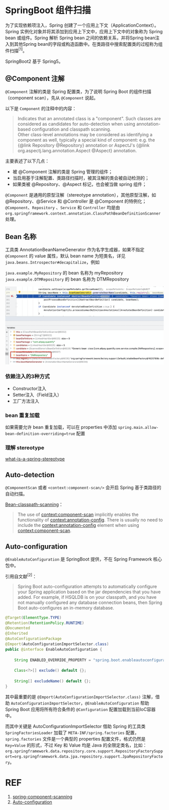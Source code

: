 
# SpringBoot 组件扫描
为了实现依赖项注入，Spring 创建了一个应用上下文（ApplicationContext）。Spring 实例化对象并将其添加到应用上下文中，应用上下文中的对象称为 Spring bean 或组件。Spring 解析 Spring bean 之间的依赖关系，并将Spring bean注入到其他Spring bean的字段或构造函数中。在类路径中搜索配置类的过程称为组件扫描<sup>[1]</sup>。

SpringBoot2 基于 Spring5。

## @Component 注解
`@Component` 注解的类是 Spring 配置类，为了说明 Spring Boot 的组件扫描（component scan），先从 `@Component` 说起。 

以下是 `Component` 的注释中的内容：
>Indicates that an annotated class is a "component".
Such classes are considered as candidates for auto-detection
when using annotation-based configuration and classpath scanning.  
Other class-level annotations may be considered as identifying
a component as well, typically a special kind of component:
e.g. the {@link Repository @Repository} annotation or AspectJ's
{@link org.aspectj.lang.annotation.Aspect @Aspect} annotation.

主要表述了以下几点：
- 被 @Component 注解的类是 Spring 管理的组件；
- 当启用基于注解配置、类路径扫描时，被其注解的类会被自动检测的；
- 如果类被 @Repository、@Aspect 标记，也会被当做 spring 组件；

`@Component` 是通用的原型注解（stereotype annotation），其他原型注解，如 @Repository、@Service 和 @Controller 是 @Component 的特例化；  
`@Component`、`Repository` 、`Service` 和 `Controller` 均是由 `org.springframework.context.annotation.ClassPathBeanDefinitionScanner` 处理。

## Bean 名称
工具类 AnnotationBeanNameGenerator 作为名字生成器，如果不指定 `@Component` 的 value 属性，默认 bean name 为短类名，详见 `java.beans.Introspector#decapitalize`，例如

`java.example.MyRepository` 的 bean 名称为 myRepository  
`java.example.DTMRepository` 的 bean 名称为 DTMRepository

![component-defaule-bean-name](images/component-defaule-bean-name.png)  

### 依赖注入的3种方式
- Constructor注入
- Setter注入（Field注入）
- 工厂方法注入

### bean 重复加载

如果需要允许 bean 重复加载，可以在 properties 中添加 `spring.main.allow-bean-definition-overriding=true` 配置

### 理解 stereotype 

[what-is-a-spring-stereotype](https://stackoverflow.com/questions/14756486/what-is-a-spring-stereotype)

## Auto-detection

`@ComponentScan` 或者 `<context:component-scan/>` 会开启 Spring 基于类路径的自动扫描。

[Bean-classpath-scanning](https://docs.spring.io/spring-framework/docs/current/reference/html/core.html#beans-classpath-scanning)：
>The use of <context:component-scan> implicitly enables the functionality of <context:annotation-config>. There is usually no need to include the <context:annotation-config> element when using <context:component-scan>.

## Auto-configuration

`@EnableAutoConfiguration` 是 SpringBoot 提供，不在 Spring Framework 核心包中。

引用自文献<sup>[2]</sup>：
>Spring Boot auto-configuration attempts to automatically configure your Spring application based on the jar dependencies that you have added. For example, if HSQLDB is on your classpath, and you have not manually configured any database connection beans, then Spring Boot auto-configures an in-memory database.

```Java 
@Target(ElementType.TYPE)
@Retention(RetentionPolicy.RUNTIME)
@Documented
@Inherited
@AutoConfigurationPackage
@Import(AutoConfigurationImportSelector.class)
public @interface EnableAutoConfiguration {

	String ENABLED_OVERRIDE_PROPERTY = "spring.boot.enableautoconfiguration";

	Class<?>[] exclude() default {};
	
	String[] excludeName() default {};
}
```

其中最重要的是 `@Import(AutoConfigurationImportSelector.class)` 注解，借助 `AutoConfigurationImportSelector`，`@EnableAutoConfiguration` 帮助 Spring Boot 应用将所有符合条件的 `@Configuration` 配置加载到当前IoC容器中。

而其中关键是 AutoConfigurationImportSelector 借助 Spring 的工具类 `SpringFactoriesLoader` 加载了 `META-INF/spring.factories` 配置，`spring.factories` 文件是一个典型的 properties 配置文件，格式仍然是 `Key=Value` 的形式，不过 Key 和 Value 均是 Java 的全限定类名，比如：`org.springframework.data.repository.core.support.RepositoryFactorySupport=org.springframework.data.jpa.repository.support.JpaRepositoryFactory`。

# REF
1. [spring-component-scanning](https://reflectoring.io/spring-component-scanning/)
2. [Auto-configuration](https://docs.spring.io/spring-boot/docs/current/reference/htmlsingle/#using.auto-configuration)